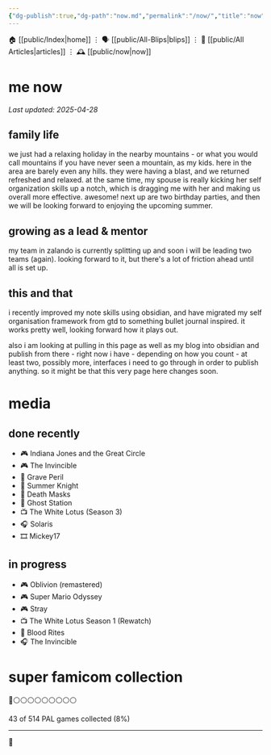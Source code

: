 ```yaml
---
{"dg-publish":true,"dg-path":"now.md","permalink":"/now/","title":"now"}
---
```



<div class="transclusion internal-embed is-loaded"><div class="markdown-embed">




🏠 [[public/Index\|home]]  ⋮ 🗣️ [[public/All-Blips\|blips]] ⋮  📝 [[public/All Articles\|articles]]  ⋮ 🕰️ [[public/now\|now]]


</div></div>

# me now
_Last updated: 2025-04-28_
## family life
we just had a relaxing holiday in the nearby mountains - or what you would call mountains if you have never seen a mountain, as my kids. here in the area are barely even any hills. they were having a blast, and we returned refreshed and relaxed. at the same time, my spouse is really kicking her self organization skills up a notch, which is dragging me with her and making us overall more effective. awesome! next up are two birthday parties, and then we will be looking forward to enjoying the upcoming summer.

## growing as a lead & mentor
my team in zalando is currently splitting up and soon i will be leading two teams (again). looking forward to it, but there's a lot of friction ahead until all is set up.

## this and that
i recently improved my note skills using obsidian, and have migrated my self organisation framework from gtd to something bullet journal inspired. it works pretty well, looking forward how it plays out.

also i am looking at pulling in this page as well as my blog into obsidian and publish from there - right now i have - depending on how you count - at least two, possibly more, interfaces i need to go through in order to publish anything. so it might be that this very page here changes soon.

# media
## done recently
- 🎮 Indiana Jones and the Great Circle
- 🎮 The Invincible
- 📖 Grave Peril
- 📖 Summer Knight
- 📖 Death Masks
- 📖 Ghost Station
- 📺 The White Lotus (Season 3)
- 🎧  Solaris
- 🎞️ Mickey17

## in progress
- 🎮 Oblivion (remastered)
- 🎮 Super Mario Odyssey
- 🎮 Stray
- 📺 The White Lotus Season 1 (Rewatch)
- 📖 Blood Rites
- 🎧 The Invincible

# super famicom collection
👾⚪️⚪️⚪️⚪️⚪️⚪️⚪️⚪️⚪️

43 of 514 PAL games collected (8%)  

---

👾
